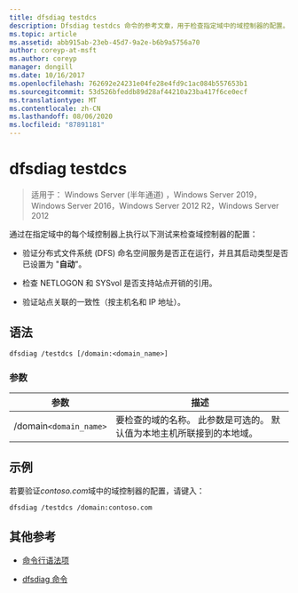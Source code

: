 ```yaml
---
title: dfsdiag testdcs
description: Dfsdiag testdcs 命令的参考文章，用于检查指定域中的域控制器的配置。
ms.topic: article
ms.assetid: abb915ab-23eb-45d7-9a2e-b6b9a5756a70
author: coreyp-at-msft
ms.author: coreyp
manager: dongill
ms.date: 10/16/2017
ms.openlocfilehash: 762692e24231e04fe28e4fd9c1ac084b557653b1
ms.sourcegitcommit: 53d526bfeddb89d28af44210a23ba417f6ce0ecf
ms.translationtype: MT
ms.contentlocale: zh-CN
ms.lasthandoff: 08/06/2020
ms.locfileid: "87891181"
---
```

# <a name="dfsdiag-testdcs"></a>dfsdiag testdcs

> 适用于： Windows Server (半年通道) ，Windows Server 2019，Windows Server 2016，Windows Server 2012 R2，Windows Server 2012

通过在指定域中的每个域控制器上执行以下测试来检查域控制器的配置：

- 验证分布式文件系统 (DFS) 命名空间服务是否正在运行，并且其启动类型是否已设置为 "**自动**"。

- 检查 NETLOGON 和 SYSvol 是否支持站点开销的引用。

- 验证站点关联的一致性（按主机名和 IP 地址）。

## <a name="syntax"></a>语法

```
dfsdiag /testdcs [/domain:<domain_name>]
```

### <a name="parameters"></a>参数

| 参数 | 描述 |
| --------- | ----------- |
| /domain`<domain_name>` | 要检查的域的名称。 此参数是可选的。 默认值为本地主机所联接到的本地域。 |

## <a name="examples"></a>示例

若要验证*contoso.com*域中的域控制器的配置，请键入：

```
dfsdiag /testdcs /domain:contoso.com
```

## <a name="additional-references"></a>其他参考

- [命令行语法项](command-line-syntax-key.md)

- [dfsdiag 命令](dfsdiag.md)
